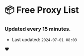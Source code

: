 # :package: Free Proxy List
### Updated every 15 minutes.

- Last updated: `2024-07-01 08:03`

:heart:
